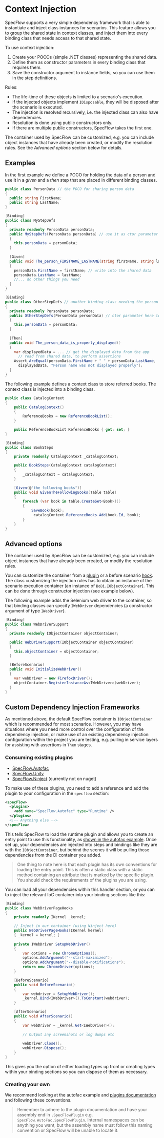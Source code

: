 # Context Injection

SpecFlow supports a very simple dependency framework that is able to instantiate and inject class instances for scenarios. This feature allows you to group the shared state in context classes, and inject them into every binding class that needs access to that shared state.

To use context injection:

1. Create your POCOs (simple .NET classes) representing the shared data.
2. Define them as constructor parameters in every binding class that requires them.
3. Save the constructor argument to instance fields, so you can use them in the step definitions.

Rules:

* The life-time of these objects is limited to a scenario's execution. 
* If the injected objects implement `IDisposable`, they will be disposed after the scenario is executed.
* The injection is resolved recursively, i.e. the injected class can also have dependencies. 
* Resolution is done using public constructors only. 
* If there are multiple public constructors, SpecFlow takes the first one.

The container used by SpecFlow can be customized, e.g. you can include object instances that have already been created, or modify the resolution rules. See the _Advanced options_ section below for details.

## Examples

In the first example we define a POCO for holding the data of a person and use it in a _given_ and a _then_ step that are placed in different binding classes.

```c#
public class PersonData // the POCO for sharing person data
{ 
  public string FirstName;
  public string LastName;
}

[Binding]
public class MyStepDefs
{
  private readonly PersonData personData;
  public MyStepDefs(PersonData personData) // use it as ctor parameter
  { 
    this.personData = personData;
  }
  
  [Given] 
  public void The_person_FIRSTNAME_LASTNAME(string firstName, string lastName) 
  {
    personData.FirstName = firstName; // write into the shared data
    personData.LastName = lastName;
    //... do other things you need
  }
}

[Binding]
public class OtherStepDefs // another binding class needing the person
{ 
  private readonly PersonData personData;
  public OtherStepDefs(PersonData personData) // ctor parameter here too
  { 
    this.personData = personData;
  }
  
  [Then] 
  public void The_person_data_is_properly_displayed() 
  {
    var displayedData = ... // get the displayed data from the app
      // read from shared data, to perform assertions
    Assert.AreEqual(personData.FirstName + " " + personData.LastName, 
      displayedData, "Person name was not displayed properly");
  }
}
```

The following example defines a context class to store referred books. The context class is injected into a binding class.

```c#
public class CatalogContext
{
    public CatalogContext()
    {
        ReferenceBooks = new ReferenceBookList();
    }

    public ReferenceBookList ReferenceBooks { get; set; }
}

[Binding]
public class BookSteps
{
    private readonly CatalogContext _catalogContext;

    public BookSteps(CatalogContext catalogContext)
    {
        _catalogContext = catalogContext;
    }

    [Given(@"the following books")]
    public void GivenTheFollowingBooks(Table table)
    {
        foreach (var book in table.CreateSet<Book>())
        {
            SaveBook(book);
            _catalogContext.ReferenceBooks.Add(book.Id, book);
        }
    }
}
```

## Advanced options

The container used by SpecFlow can be customized, e.g. you can include object instances that have already been created, or modify the resolution rules. 

You can customize the container from a [plugin](../Enhance/Plugins.md) or a before scenario [hook](Hooks.md). The class customizing the injection rules has to obtain an instance of the scenario execution container (an instance of `BoDi.IObjectContainer`). This can be done through constructor injection (see example below).

The following example adds the Selenium web driver to the container, so that binding classes can specify `IWebDriver` dependencies (a constructor argument of type `IWebDriver`).

```c#
[Binding]
public class WebDriverSupport
{
  private readonly IObjectContainer objectContainer;

  public WebDriverSupport(IObjectContainer objectContainer)
  {
    this.objectContainer = objectContainer;
  }

  [BeforeScenario]
  public void InitializeWebDriver()
  {
    var webDriver = new FirefoxDriver();
    objectContainer.RegisterInstanceAs<IWebDriver>(webDriver);
  }
}
```

## Custom Dependency Injection Frameworks

As mentioned above, the default SpecFlow container is `IObjectContainer` which is recommended for most scenarios. However, you may have situations where you need more control over the configuration of the dependency injection, or make use of an existing dependency injection configuration within the project you are testing, e.g. pulling in service layers for assisting with assertions in `Then` stages.

### Consuming existing plugins
- [SpecFlow.Autofac](https://github.com/gasparnagy/SpecFlow.Autofac)
- [SpecFlow.Unity](https://github.com/phatcher/SpecFlow.Unity)
- [SpecFlow.Ninject](https://github.com/MattMcKinney/SpecFlow.Ninject) (currently not on nuget)

To make use of these plugins, you need to add a reference and add the plugin to your configuration in the `specflow` section:

```xml
<specFlow>
  <plugins>
    <add name="SpecFlow.Autofac" type="Runtime" />
  </plugins>
  <!-- Anything else -->
</specFlow>
```

This tells SpecFlow to load the runtime plugin and allows you to create an entry point to use this functionality, as [shown in the autofac example](https://github.com/gasparnagy/SpecFlow.Autofac/blob/master/sample/MyCalculator/MyCalculator.Specs/Support/TestDependencies.cs). Once set up, your dependencies are injected into steps and bindings like they are with the `IObjectContainer`, but behind the scenes it will be pulling those dependencies from the DI container you added.

> One thing to note here is that each plugin has its own conventions for loading the entry point. This is often a static class with a static method containing an attribute that is marked by the specific plugin. You should check the requirements of the plugins you are using.

You can load all your dependencies within this handler section, or you can to inject the relevant IoC container into your binding sections like this:

```csharp
[Binding]
public class WebDriverPageHooks
{
    private readonly IKernel _kernel;

    // Inject in our container (using Ninject here)
    public WebDriverPageHooks(IKernel kernel)
    { _kernel = kernel; }
    
    private IWebDriver SetupWebDriver()
    {
        var options = new ChromeOptions();
        options.AddArgument("--start-maximized");
        options.AddArgument("--disable-notifications");
        return new ChromeDriver(options);
    }

    [BeforeScenario]
    public void BeforeScenario()
    {
        var webdriver = SetupWebDriver();        
        _kernel.Bind<IWebDriver>().ToConstant(webdriver);
    }

    [AfterScenario]
    public void AfterScenario()
    {
        var webDriver = _kernel.Get<IWebDriver>();
        
        // Output any screenshots or log dumps etc
        
        webDriver.Close();
        webDriver.Dispose();
    }
}
```

This gives you the option of either loading types up front or creating types within your binding sections so you can dispose of them as necessary.

### Creating your own

We recommend looking at the autofac example and [plugins documentation](https://specflow.org/documentation/Plugins/) and following these conventions.

> Remember to adhere to the plugin documentation and have your assembly end in `.SpecFlowPlugin` e.g. `SpecFlow.AutoFac.SpecFlowPlugin`. Internal namespaces can be anything you want, but the assembly name must follow this naming convention or SpecFlow will be unable to locate it.